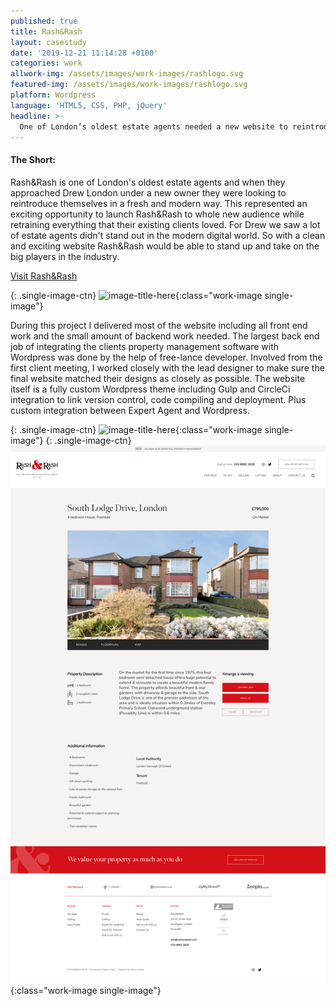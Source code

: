 ```yaml
---
published: true
title: Rash&Rash
layout: casestudy
date: '2019-12-21 11:14:28 +0100'
categories: work
allwork-img: /assets/images/work-images/rashlogo.svg
featured-img: /assets/images/work-images/rashlogo.svg
platform: Wordpress
language: 'HTML5, CSS, PHP, jQuery'
headline: >-
  One of London’s oldest estate agents needed a new website to reintroduce themselves to Southgate.
---
```

#### The Short:

Rash&Rash is one of London's oldest estate agents and when they approached Drew London under a new owner they were looking to reintroduce themselves in a fresh and modern way. This represented an exciting opportunity to launch Rash&Rash to whole new audience while retraining everything that their existing clients loved. For Drew we saw a lot of estate agents didn't stand out in the modern digital world. So with a clean and exciting website Rash&Rash would be able to stand up and take on the big players in the industry.

[Visit Rash&Rash](https://www.rashandrash.com/ "Rash&Rash")

{: .single-image-ctn}
![image-title-here](/assets/images/work-images/rash1.png){:class="work-image single-image"}

During this project I delivered most of the website including all front end work and the small amount of backend work needed. The largest back end job of integrating the clients property management software with Wordpress was done by the help of free-lance developer. Involved from the first client meeting, I worked closely with the lead designer to make sure the final website matched their designs as closely as possible.
The website itself is a fully custom Wordpress theme including Gulp and CircleCi integration to link version control, code compiling and deployment. Plus custom integration between Expert Agent and Wordpress.

{: .single-image-ctn}
![image-title-here](/assets/images/work-images/rash2.png){:class="work-image single-image"}
{: .single-image-ctn}
![image-title-here](/assets/images/work-images/rash3.png){:class="work-image single-image"}
